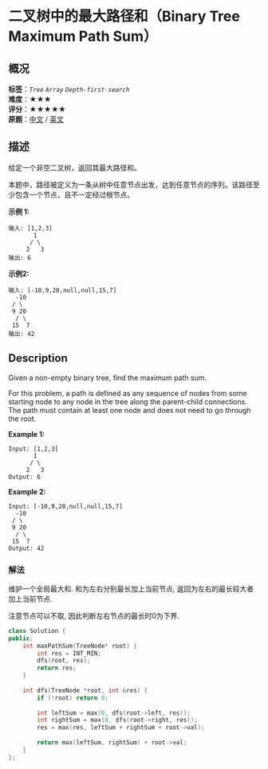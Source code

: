 # 二叉树中的最大路径和（Binary Tree Maximum Path Sum）
## 概况
**标签**：*`Tree`*  *`Array`*  *`Depth-first-search`*<br>
**难度**：★★★<br>
**评分**：★★★★★<br>
**原题**：[中文](https://leetcode-cn.com/problems/binary-tree-maximum-path-sum) / [英文](https://leetcode.com/problems/binary-tree-maximum-path-sum)

## 描述
给定一个非空二叉树，返回其最大路径和。

本题中，路径被定义为一条从树中任意节点出发，达到任意节点的序列。该路径至少包含一个节点，且不一定经过根节点。

**示例 1:**
```
输入: [1,2,3]
       1
      / \
     2   3
输出: 6
```

**示例2:**
```
输入: [-10,9,20,null,null,15,7]
  -10
 / \
 9 20
  / \
 15  7
输出: 42
```

## Description
Given a non-empty binary tree, find the maximum path sum.

For this problem, a path is defined as any sequence of nodes from some starting node to any node in the tree along the parent-child connections. The path must contain at least one node and does not need to go through the root.

**Example 1:**
```
Input: [1,2,3]
       1
      / \
     2   3
Output: 6
```

**Example 2:**
```
Input: [-10,9,20,null,null,15,7]
  -10
 / \
 9 20
  / \
 15  7
Output: 42
```



### 解法
维护一个全局最大和. 和为左右分别最长加上当前节点, 返回为左右的最长较大者加上当前节点. 

注意节点可以不取, 因此判断左右节点的最长时0为下界.
```c++
class Solution {
public:
    int maxPathSum(TreeNode* root) {
        int res = INT_MIN;
        dfs(root, res);
        return res;
    }
    
    int dfs(TreeNode *root, int &res) {
        if (!root) return 0;
        
        int leftSum = max(0, dfs(root->left, res));
        int rightSum = max(0, dfs(root->right, res));
        res = max(res, leftSum + rightSum + root->val);
        
        return max(leftSum, rightSum) + root->val;
    }
};
```